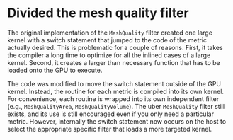 # Divided the mesh quality filter

The original implementation of the `MeshQuality` filter created one large
kernel with a switch statement that jumped to the code of the metric
actually desired. This is problematic for a couple of reasons. First, it
takes the compiler a long time to optimize for all the inlined cases of a
large kernel. Second, it creates a larger than necessary function that has
to be loaded onto the GPU to execute.

The code was modified to move the switch statement outside of the GPU
kernel. Instead, the routine for each metric is compiled into its own
kernel. For convenience, each routine is wrapped into its own independent
filter (e.g., `MeshQualityArea`, `MeshQualityVolume`). The uber
`MeshQuality` filter still exists, and its use is still encouraged even if
you only need a particular metric. However, internally the switch statement
now occurs on the host to select the appropriate specific filter that loads
a more targeted kernel.
